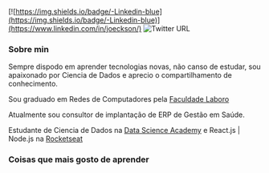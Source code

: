 [![https://img.shields.io/badge/-Linkedin-blue](https://img.shields.io/badge/-Linkedin-blue)](https://www.linkedin.com/in/joeckson/)
 ![Twitter URL](https://img.shields.io/twitter/url?style=social&url=https%3A%2F%2Ftwitter.com%2Fjoeckson)

### Sobre min
Sempre dispodo em aprender tecnologias novas, não canso de estudar, sou apaixonado por Ciencia de Dados e aprecio o compartilhamento de conhecimento.

Sou graduado em Redes de Computadores pela [Faculdade Laboro](https://laboro.edu.br/)

Atualmente sou consultor de implantação de ERP de Gestão em Saúde.

Estudante de Ciencia de Dados na [Data Science Academy](https://www.datascienceacademy.com.br/) e React.js | Node.js na [Rocketseat](https://rocketseat.com.br/)



### Coisas que mais gosto de aprender
<!--
**josantosc/josantosc** is a ✨ _special_ ✨ repository because its `README.md` (this file) appears on your GitHub profile.

Here are some ideas to get you started:

- 🔭 I’m currently working on ...
- 🌱 I’m currently learning ...
- 👯 I’m looking to collaborate on ...
- 🤔 I’m looking for help with ...
- 💬 Ask me about ...
- 📫 How to reach me: ...
- 😄 Pronouns: ...
- ⚡ Fun fact: ...
-->
